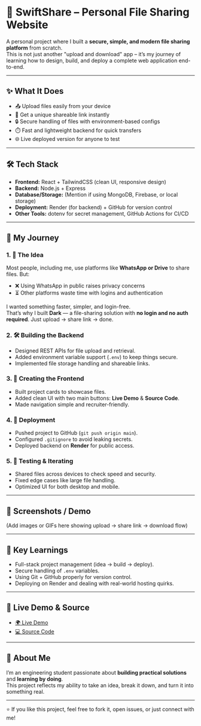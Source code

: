 # 🚀 SwiftShare – Personal File Sharing Website  

A personal project where I built a **secure, simple, and modern file sharing platform** from scratch.  
This is not just another "upload and download" app – it’s my journey of learning how to design, build, and deploy a complete web application end-to-end.  

---

## ✨ What It Does
- 📤 Upload files easily from your device  
- 🔗 Get a unique shareable link instantly  
- 🔒 Secure handling of files with environment-based configs  
- ⏱️ Fast and lightweight backend for quick transfers  
- 🌐 Live deployed version for anyone to test  

---

## 🛠️ Tech Stack
- **Frontend:** React + TailwindCSS (clean UI, responsive design)  
- **Backend:** Node.js + Express  
- **Database/Storage:** (Mention if using MongoDB, Firebase, or local storage)  
- **Deployment:** Render (for backend) + GitHub for version control  
- **Other Tools:** dotenv for secret management, GitHub Actions for CI/CD  

---

## 📖 My Journey

### 1. 🏁 The Idea
Most people, including me, use platforms like **WhatsApp or Drive** to share files. But:  
- ❌ Using WhatsApp in public raises privacy concerns  
- ⏳ Other platforms waste time with logins and authentication  

I wanted something faster, simpler, and login-free.  
That’s why I built **Dark** — a file-sharing solution with **no login and no auth required**. Just upload → share link → done.  

### 2. 🛠️ Building the Backend
- Designed REST APIs for file upload and retrieval.  
- Added environment variable support (`.env`) to keep things secure.  
- Implemented file storage handling and shareable links.  

### 3. 🎨 Creating the Frontend
- Built project cards to showcase files.  
- Added clean UI with two main buttons: **Live Demo** & **Source Code**.  
- Made navigation simple and recruiter-friendly.  

### 4. 🚀 Deployment
- Pushed project to GitHub (`git push origin main`).  
- Configured `.gitignore` to avoid leaking secrets.  
- Deployed backend on **Render** for public access.  

### 5. 🧪 Testing & Iterating
- Shared files across devices to check speed and security.  
- Fixed edge cases like large file handling.  
- Optimized UI for both desktop and mobile.  

---

## 📸 Screenshots / Demo
(Add images or GIFs here showing upload → share link → download flow)

---

## 🌟 Key Learnings
- Full-stack project management (idea → build → deploy).  
- Secure handling of `.env` variables.  
- Using Git + GitHub properly for version control.  
- Deploying on Render and dealing with real-world hosting quirks.  

---

## 🔗 Live Demo & Source
- [🌍 Live Demo](your-live-demo-url)  
- [💻 Source Code](https://github.com/kuruet/Dark)  

---

## 👤 About Me
I’m an engineering student passionate about **building practical solutions** and **learning by doing**.  
This project reflects my ability to take an idea, break it down, and turn it into something real.  

---

⭐ If you like this project, feel free to fork it, open issues, or just connect with me!  
